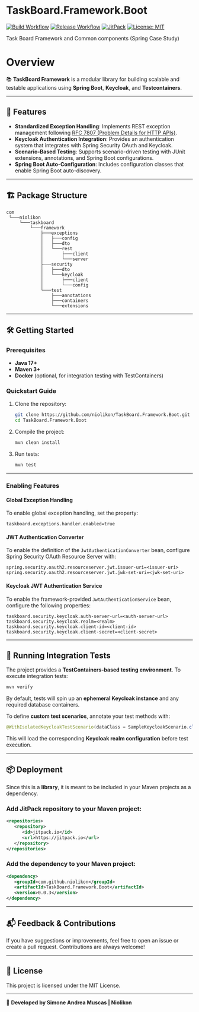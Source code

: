 # TaskBoard.Framework.Boot

[![Build Workflow](https://github.com/niolikon/TaskBoard.Framework.Boot/actions/workflows/build-and-test.yml/badge.svg)](https://github.com/niolikon/TaskBoard.Framework.Boot/actions)
[![Release Workflow](https://github.com/niolikon/TaskBoard.Framework.Boot/actions/workflows/publish-release.yml/badge.svg)](https://github.com/niolikon/TaskBoard.Framework.Boot/actions)
[![JitPack](https://jitpack.io/v/niolikon/TaskBoard.Framework.Boot.svg)](https://jitpack.io/#niolikon/TaskBoard.Framework.Boot)
[![License: MIT](https://img.shields.io/badge/License-MIT-green.svg)](https://opensource.org/licenses/MIT)

Task Board Framework and Common components (Spring Case Study)

# Overview

📚 **TaskBoard Framework** is a modular library for building scalable and testable applications using **Spring Boot**, **Keycloak**, and **Testcontainers**.

---

## 🚀 Features

- **Standardized Exception Handling**: Implements REST exception management following [RFC 7807 (Problem Details for HTTP APIs)](https://datatracker.ietf.org/doc/html/rfc7807).
- **Keycloak Authentication Integration**: Provides an authentication system that integrates with Spring Security OAuth and Keycloak.
- **Scenario-Based Testing**: Supports scenario-driven testing with JUnit extensions, annotations, and Spring Boot configurations.
- **Spring Boot Auto-Configuration**: Includes configuration classes that enable Spring Boot auto-discovery.

---

## 🏗️ Package Structure

```
com
 └───niolikon
     └───taskboard
         └───framework
             ├───exceptions
             │   ├───config
             │   ├───dto
             │   └───rest
             │       ├───client
             │       └───server
             ├───security
             │   ├───dto
             │   └───keycloak
             │       ├───client
             │       └───config
             └───test
                 ├───annotations
                 ├───containers
                 └───extensions
```

---

## 🛠️ Getting Started

### Prerequisites

- **Java 17+**
- **Maven 3+**
- **Docker** (optional, for integration testing with TestContainers)

### Quickstart Guide

1. Clone the repository:
   ```bash
   git clone https://github.com/niolikon/TaskBoard.Framework.Boot.git
   cd TaskBoard.Framework.Boot
   ```

2. Compile the project:
   ```bash
   mvn clean install
   ```

3. Run tests:
   ```bash
   mvn test
   ```

---

### Enabling Features

#### Global Exception Handling
To enable global exception handling, set the property:
```properties
taskboard.exceptions.handler.enabled=true
```

#### JWT Authentication Converter
To enable the definition of the `JwtAuthenticationConverter` bean, configure Spring Security OAuth Resource Server with:
```properties
spring.security.oauth2.resourceserver.jwt.issuer-uri=<issuer-uri>
spring.security.oauth2.resourceserver.jwt.jwk-set-uri=<jwk-set-uri>
```

#### Keycloak JWT Authentication Service
To enable the framework-provided `JwtAuthenticationService` bean, configure the following properties:
```properties
taskboard.security.keycloak.auth-server-url=<auth-server-url>
taskboard.security.keycloak.realm=<realm>
taskboard.security.keycloak.client-id=<client-id>
taskboard.security.keycloak.client-secret=<client-secret>
```

---

## 🧪 Running Integration Tests

The project provides a **TestContainers-based testing environment**. To execute integration tests:

```bash
mvn verify
```

By default, tests will spin up an **ephemeral Keycloak instance** and any required database containers.

To define **custom test scenarios**, annotate your test methods with:

```java
@WithIsolatedKeycloakTestScenario(dataClass = SampleKeycloakScenario.class)
```

This will load the corresponding **Keycloak realm configuration** before test execution.

---

## 📦 Deployment

Since this is a **library**, it is meant to be included in your Maven projects as a dependency.

### Add JitPack repository to your Maven project:

```xml
<repositories>
   <repository>
      <id>jitpack.io</id>
      <url>https://jitpack.io</url>
   </repository>
</repositories>
```

### Add the dependency to your Maven project:

```xml
<dependency>
   <groupId>com.github.niolikon</groupId>
   <artifactId>TaskBoard.Framework.Boot</artifactId>
   <version>0.0.3</version>
</dependency>
```

---

## 📬 Feedback & Contributions

If you have suggestions or improvements, feel free to open an issue or create a pull request. Contributions are always welcome!

---

## 📝 License

This project is licensed under the MIT License.

---

🚀 **Developed by Simone Andrea Muscas | Niolikon**

